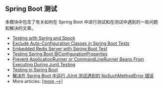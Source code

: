 ## Spring Boot 测试 

本模块中包含了有关如何在 Spring Boot 中进行测试和在测试中遇到的一些问题和解决的文章。

- [Testing with Spring and Spock](https://www.baeldung.com/spring-spock-testing)
- [Exclude Auto-Configuration Classes in Spring Boot Tests](https://www.baeldung.com/spring-boot-exclude-auto-configuration-test)
- [Embedded Redis Server with Spring Boot Test](https://www.baeldung.com/spring-embedded-redis)
- [Testing Spring Boot @ConfigurationProperties](https://www.baeldung.com/spring-boot-testing-configurationproperties)
- [Prevent ApplicationRunner or CommandLineRunner Beans From Executing During Junit Testing](https://www.baeldung.com/spring-junit-prevent-runner-beans-testing-execution)
- [Testing in Spring Boot](https://www.baeldung.com/spring-boot-testing)
- [解决在 Spring Boot 中运行 JUnit 测试遇到的 NoSuchMethodError 错误](https://www.ossez.com/t/spring-boot-junit-nosuchmethoderror/14066)
- More articles: [[more -->]](../spring-boot-testing-2)

